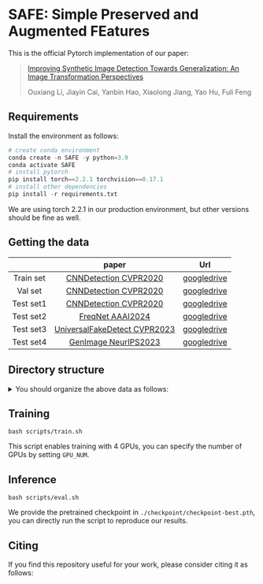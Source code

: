 # SAFE:  Simple Preserved and Augmented FEatures

This is the official Pytorch implementation of our paper:

> [Improving Synthetic Image Detection Towards Generalization: An Image Transformation Perspectives]()
>
> Ouxiang Li, Jiayin Cai, Yanbin Hao, Xiaolong Jiang, Yao Hu, Fuli Feng

## Requirements

Install the environment as follows:

```python
# create conda environment
conda create -n SAFE -y python=3.9
conda activate SAFE
# install pytorch 
pip install torch==2.2.1 torchvision==0.17.1
# install other dependencies
pip install -r requirements.txt
```

We are using torch 2.2.1 in our production environment, but other versions should be fine as well.

## Getting the data

|             |                            paper                             |                             Url                              |
| :---------: | :----------------------------------------------------------: | :----------------------------------------------------------: |
|  Train set  | [CNNDetection CVPR2020](https://github.com/PeterWang512/CNNDetection)            | [googledrive](https://drive.google.com/file/d/1iVNBV0glknyTYGA9bCxT_d0CVTOgGcKh/view) |
|  Val   set  | [CNNDetection CVPR2020](https://github.com/PeterWang512/CNNDetection)            | [googledrive](https://drive.google.com/file/d/1FU7xF8Wl_F8b0tgL0529qg2nZ_RpdVNL/view) |
|  Test set1  | [CNNDetection CVPR2020](https://github.com/PeterWang512/CNNDetection)            | [googledrive](https://drive.google.com/file/d/1z_fD3UKgWQyOTZIBbYSaQ-hz4AzUrLC1/view) |
|  Test set2  | [FreqNet AAAI2024](https://github.com/chuangchuangtan/FreqNet-DeepfakeDetection) | [googledrive](https://drive.google.com/drive/folders/11E0Knf9J1qlv2UuTnJSOFUjIIi90czSj?usp=sharing) |
|  Test set3  | [UniversalFakeDetect CVPR2023](https://github.com/Yuheng-Li/UniversalFakeDetect) | [googledrive](https://drive.google.com/drive/folders/1nkCXClC7kFM01_fqmLrVNtnOYEFPtWO-?usp=sharing) |
|  Test set4  | [GenImage NeurIPS2023](https://github.com/GenImage-Dataset/GenImage)             | [googledrive](https://drive.google.com/drive/folders/1jGt10bwTbhEZuGXLyvrCuxOI0cBqQ1FS) |

## Directory structure

<details>
<summary> You should organize the above data as follows: </summary>

```
data/datasets
|-- train_ForenSynths
|   |-- train
|   |   |-- car
|   |   |-- cat
|   |   |-- chair
|   |   |-- horse
|   |-- val
|   |   |-- car
|   |   |-- cat
|   |   |-- chair
|   |   |-- horse
|-- test1_ForenSynths/test
|   |-- biggan
|   |-- cyclegan
|   |-- deepfake
|   |-- gaugan
|   |-- progan
|   |-- stargan
|   |-- stylegan
|   |-- stylegan2
|-- test2_Self-Synthesis/test
|   |-- AttGAN
|   |-- BEGAN
|   |-- CramerGAN
|   |-- InfoMaxGAN
|   |-- MMDGAN
|   |-- RelGAN
|   |-- S3GAN
|   |-- SNGAN
|   |-- STGAN
|-- test3_Ojha/test
|   |-- dalle
|   |-- glide_100_10
|   |-- glide_100_27
|   |-- glide_50_27
|   |-- guided          # Also known as ADM.
|   |-- ldm_100
|   |-- ldm_200
|   |-- ldm_200_cfg
|-- test4_GenImage/test
|   |-- ADM
|   |-- BigGAN
|   |-- Glide
|   |-- Midjourney
|   |-- stable_diffusion_v_1_4
|   |-- stable_diffusion_v_1_5
|   |-- VQDM
|   |-- wukong
```
</details>

## Training

```
bash scripts/train.sh
```

This script enables training with 4 GPUs, you can specify the number of GPUs by setting `GPU_NUM`.

## Inference

```
bash scripts/eval.sh
```

We provide the pretrained checkpoint in `./checkpoint/checkpoint-best.pth`, you can directly run the script to reproduce our results. 

## Citing
If you find this repository useful for your work, please consider citing it as follows:
```

```